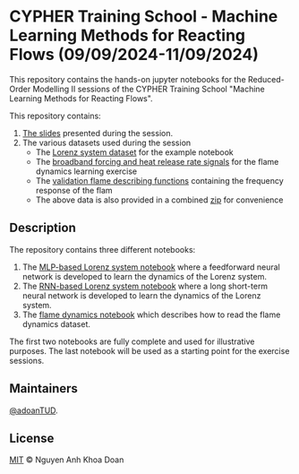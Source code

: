 # CYPHER Training School - Machine Learning Methods for Reacting Flows (09/09/2024-11/09/2024)

This repository contains the hands-on jupyter notebooks for the Reduced-Order Modelling II sessions of the CYPHER Training School "Machine Learning Methods for Reacting Flows".

This repository contains:

1. [The slides](CYPHER_ML_Course.pdf) presented during the session.
2. The various datasets used during the session
	- The [Lorenz system dataset](Lorenz_data/LorenzSys_Lorenz_data.npz) for the example notebook
	- The [broadband forcing and heat release rate signals](Flame_data/) for the flame dynamics learning exercise
	- The [validation flame describing functions](Validation_data/Flame_valid_data.h5) containing the frequency response of the flam
	- The above data is also provided in a combined [zip](CYPHER_SCHOOL_data.zip) for convenience

## Description
The repository contains three different notebooks:

1. The [MLP-based Lorenz system notebook](01_MLP_Lorenz.ipynb) where a feedforward neural network is developed to learn the dynamics of the Lorenz system.
2. The [RNN-based Lorenz system notebook](01_LSTM_Lorenz.ipynb) where a long short-term neural network is developed to learn the dynamics of the Lorenz system.
3. The [flame dynamics notebook](02_FlameDynamics.ipynb) which describes how to read the flame dynamics dataset.

The first two notebooks are fully complete and used for illustrative purposes.
The last notebook will be used as a starting point for the exercise sessions.

## Maintainers
[@adoanTUD](https://github.com/adoanTUD/).

## License

[MIT](LICENSE) © Nguyen Anh Khoa Doan
